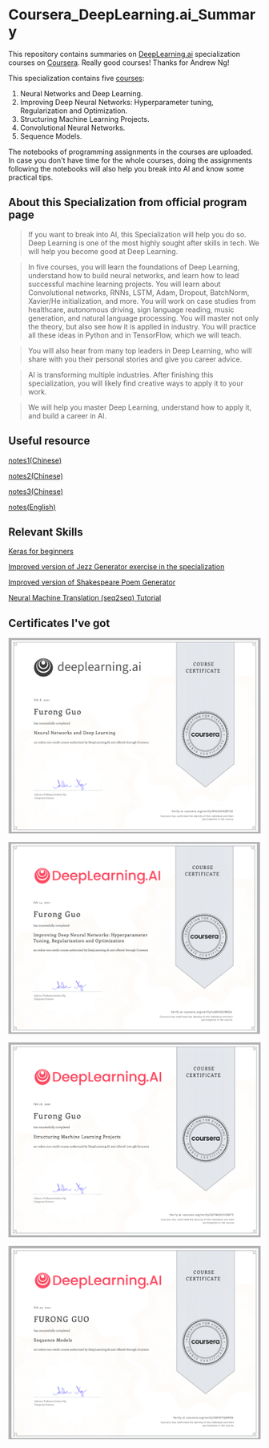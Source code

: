 # Coursera_DeepLearning.ai_Summary
This repository contains summaries on [DeepLearning.ai](https://www.deeplearning.ai/program/deep-learning-specialization/) specialization courses on [Coursera](https://www.coursera.org/programs/706a889f-447a-4f18-afbf-d041bf916e68/computer-science/all-computer-science?collectionId=&productId=W62RsyrdEeeFQQqyuQaohA&productType=s12n&showMiniModal=true). Really good courses! Thanks for Andrew Ng!


This specialization contains five [courses](https://www.coursera.org/programs/706a889f-447a-4f18-afbf-d041bf916e68/computer-science/all-computer-science?collectionId=&productId=W62RsyrdEeeFQQqyuQaohA&productType=s12n&showMiniModal=true):

1. Neural Networks and Deep Learning.
2. Improving Deep Neural Networks: Hyperparameter tuning, Regularization and Optimization.
3. Structuring Machine Learning Projects.
4. Convolutional Neural Networks.
5. Sequence Models.

The notebooks of programming assignments in the courses are uploaded. In case you don't have time for the whole courses, doing the assignments following the notebooks will also help you break into AI and know some practical tips.

## About this Specialization from official program page
> If you want to break into AI, this Specialization will help you do so. Deep Learning is one of the most highly sought after skills in tech. We will help you become good at Deep Learning. 

> In five courses, you will learn the foundations of Deep Learning, understand how to build neural networks, and learn how to lead successful machine learning projects. You will learn about Convolutional networks, RNNs, LSTM, Adam, Dropout, BatchNorm, Xavier/He initialization, and more. You will work on case studies from healthcare, autonomous driving, sign language reading, music generation, and natural language processing. You will master not only the theory, but also see how it is applied in industry. You will practice all these ideas in Python and in TensorFlow, which we will teach. 

> You will also hear from many top leaders in Deep Learning, who will share with you their personal stories and give you career advice. 

> AI is transforming multiple industries. After finishing this specialization, you will likely find creative ways to apply it to your work. 

> We will help you master Deep Learning, understand how to apply it, and build a career in AI. 

## Useful resource
[notes1(Chinese)](https://baozoulin.gitbook.io/neural-networks-and-deep-learning/)

[notes2(Chinese)](https://imshuai.com/tags.html#deeplearning-ai-notes)

[notes3(Chinese)](https://www.cnblogs.com/hezhiyao/tag/%E3%80%90AI%E7%AE%97%E6%B3%95%E8%BF%9B%E9%98%B6%20%E2%97%8F%20%E6%B7%B1%E5%BA%A6%E5%AD%A6%E4%B9%A0%20%E2%97%8F%20AndrewNg%20%E8%AF%BE%E7%A8%8B%E7%AC%94%E8%AE%B0%E3%80%91/)

[notes(English)](https://github.com/mbadry1/DeepLearning.ai-Summary)

## Relevant Skills
[Keras for beginners](https://github.com/momo4826/keras_beginners)

[Improved version of Jezz Generator exercise in the specialization](https://github.com/jisungk/deepjazz)

[Improved version of Shakespeare Poem Generator](https://github.com/burliEnterprises/tensorflow-shakespeare-poem-generator)

[Neural Machine Translation (seq2seq) Tutorial](https://github.com/tensorflow/nmt)

## Certificates I've got
![course1](https://github.com/momo4826/Coursera_DeepLearning.ai_Summary/blob/main/certificates/Screen%20Shot%202021-02-15%20at%209.58.59%20PM.png)

![course2](https://github.com/momo4826/Coursera_DeepLearning.ai_Summary/blob/main/certificates/Screen%20Shot%202021-02-15%20at%209.59.40%20PM.png)

![course3](https://github.com/momo4826/Coursera_DeepLearning.ai_Summary/blob/main/certificates/Screen%20Shot%202021-02-16%20at%2010.18.05%20AM.png)

![course5](https://github.com/momo4826/Coursera_DeepLearning.ai_Summary/blob/main/certificates/Screen%20Shot%202021-02-23%20at%204.58.18%20PM.png)
